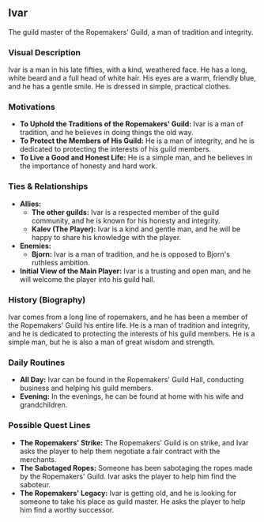 ## Ivar

The guild master of the Ropemakers' Guild, a man of tradition and integrity.

### Visual Description
Ivar is a man in his late fifties, with a kind, weathered face. He has a long, white beard and a full head of white hair. His eyes are a warm, friendly blue, and he has a gentle smile. He is dressed in simple, practical clothes.

### Motivations
- **To Uphold the Traditions of the Ropemakers' Guild:** Ivar is a man of tradition, and he believes in doing things the old way.
- **To Protect the Members of His Guild:** He is a man of integrity, and he is dedicated to protecting the interests of his guild members.
- **To Live a Good and Honest Life:** He is a simple man, and he believes in the importance of honesty and hard work.

### Ties & Relationships
- **Allies:**
    - **The other guilds:** Ivar is a respected member of the guild community, and he is known for his honesty and integrity.
    - **Kalev (The Player):** Ivar is a kind and gentle man, and he will be happy to share his knowledge with the player.
- **Enemies:**
    - **Bjorn:** Ivar is a man of tradition, and he is opposed to Bjorn's ruthless ambition.
- **Initial View of the Main Player:** Ivar is a trusting and open man, and he will welcome the player into his guild hall.

### History (Biography)
Ivar comes from a long line of ropemakers, and he has been a member of the Ropemakers' Guild his entire life. He is a man of tradition and integrity, and he is dedicated to protecting the interests of his guild members. He is a simple man, but he is also a man of great wisdom and strength.

### Daily Routines
- **All Day:** Ivar can be found in the Ropemakers' Guild Hall, conducting business and helping his guild members.
- **Evening:** In the evenings, he can be found at home with his wife and grandchildren.

### Possible Quest Lines
- **The Ropemakers' Strike:** The Ropemakers' Guild is on strike, and Ivar asks the player to help them negotiate a fair contract with the merchants.
- **The Sabotaged Ropes:** Someone has been sabotaging the ropes made by the Ropemakers' Guild. Ivar asks the player to help him find the saboteur.
- **The Ropemakers' Legacy:** Ivar is getting old, and he is looking for someone to take his place as guild master. He asks the player to help him find a worthy successor.
